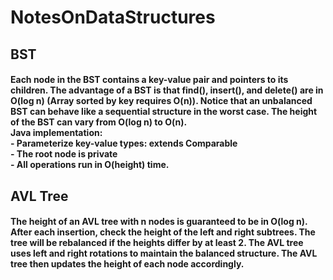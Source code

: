 # NotesOnDataStructures
## BST
#### Each node in the BST contains a key-value pair and pointers to its children. The advantage of a BST is that find(), insert(), and delete() are in O(log n) (Array sorted by key requires O(n)). Notice that an unbalanced BST can behave like a sequential structure in the worst case. The height of the BST can vary from O(log n) to O(n).<br /> Java implementation:<br /> - Parameterize key-value types: extends Comparable<br /> - The root node is private<br /> - All operations run in O(height) time.<br />
## AVL Tree
#### The height of an AVL tree with n nodes is guaranteed to be in O(log n). After each insertion, check the height of the left and right subtrees. The tree will be rebalanced if the heights differ by at least 2. The AVL tree uses left and right rotations to maintain the balanced structure. The AVL tree then updates the height of each node accordingly.
